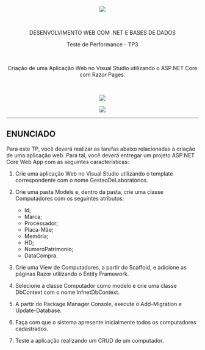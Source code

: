 <p align="center">
  <img src="https://github.com/andrebecker84/AppWebASPNETcoreTP2/assets/39974878/2c3a2ab1-5789-47d3-ade6-e300e2b8af69">
</p>
<br>

<p align="center">DESENVOLVIMENTO WEB COM .NET E BASES DE DADOS</p>

<p align="center">Teste de Performance - TP3</p>

<br>
<p align="center">Criação de uma Aplicação Web no Visual Studio utilizando o ASP.NET Core com Razor Pages.</p>
<br>

<p align="center">
  <img src="https://github.com/andrebecker84/GestaoDeLaboratorios/assets/39974878/63814923-c465-42c9-b68b-5bd5987f82d5">
</p>

<p align="center">
  <img src="[https://github.com/andrebecker84/GestaoDeLaboratorios/assets/39974878/63814923-c465-42c9-b68b-5bd5987f82d5](https://github.com/andrebecker84/GestaoDeLaboratorios/assets/39974878/8d550413-3dc6-40af-ac71-1e47231c33a5)">
</p>


---

## ENUNCIADO

Para este TP, você deverá realizar as tarefas abaixo relacionadas à criação de uma aplicação web. Para tal, você deverá entregar um projeto ASP.NET Core Web App com as seguintes características:

1. Crie uma aplicação Web no Visual Studio utilizando o template correspondente com o nome GestaoDeLaboratorios.

2. Crie uma pasta Models e, dentro da pasta, crie uma classe Computadores com os seguintes atributos:
   - Id;
   - Marca;
   - Processador;
   - Placa-Mãe;
   - Memória;
   - HD;
   - NumeroPatrimonio;
   - DataCompra.

3. Crie uma View de Computadores, a partir do Scaffold, e adicione as páginas Razor utilizando o Entity Framework.

4. Selecione a classe Computador como modelo e crie uma classe DbContext com o nome InfnetDbContext.

5. A partir do Package Manager Console, execute o Add-Migration e Update-Database.

6. Faça com que o sistema apresente inicialmente todos os computadores cadastrados.

7. Teste a aplicação realizando um CRUD de um computador.
